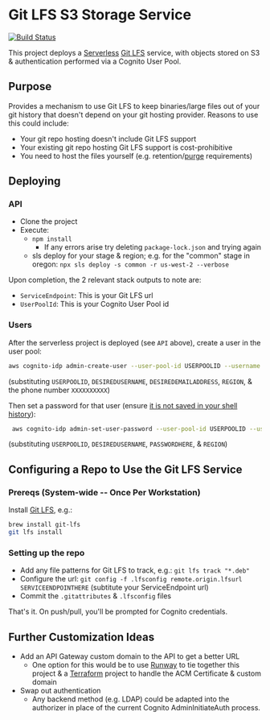 # Git LFS S3 Storage Service

[![Build Status](https://travis-ci.org/troyready/git-lfs-s3.svg?branch=master)](https://travis-ci.org/troyready/git-lfs-s3)

This project deploys a [Serverless](https://serverless.com/cli/) [Git LFS](https://git-lfs.github.com/) service, with objects stored on S3 & authentication performed via a Cognito User Pool.

## Purpose

Provides a mechanism to use Git LFS to keep binaries/large files out of your git history that doesn't depend on your git hosting provider. Reasons to use this could include:

* Your git repo hosting doesn't include Git LFS support
* Your existing git repo hosting Git LFS support is cost-prohibitive
* You need to host the files yourself (e.g. retention/[purge](https://help.github.com/en/github/managing-large-files/removing-files-from-git-large-file-storage#git-lfs-objects-in-your-repository) requirements)

## Deploying

### API

* Clone the project
* Execute:
  * `npm install`
    * If any errors arise try deleting `package-lock.json` and trying again
  * sls deploy for your stage & region; e.g. for the "common" stage in oregon: `npx sls deploy -s common -r us-west-2 --verbose`

Upon completion, the 2 relevant stack outputs to note are:

* `ServiceEndpoint`: This is your Git LFS url
* `UserPoolId`: This is your Cognito User Pool id

### Users

After the serverless project is deployed (see `API` above), create a user in the user pool:

```bash
aws cognito-idp admin-create-user --user-pool-id USERPOOLID --username DESIREDUSERNAME --user-attributes Name=email,Value=DESIREDEMAILADDRESS Name=phone_number,Value="+1XXXXXXXXXX" --message-action SUPPRESS --region REGION
```

(substituting `USERPOOLID`, `DESIREDUSERNAME`, `DESIREDEMAILADDRESS`, `REGION`, & the phone number `XXXXXXXXXX`)

Then set a password for that user (ensure [it is not saved in your shell history](https://stackoverflow.com/a/29188490/2547802)):

```bash
 aws cognito-idp admin-set-user-password --user-pool-id USERPOOLID --username DESIREDUSERNAME --password PASSWORDHERE --permanent --region REGION
```

(substituting `USERPOOLID`, `DESIREDUSERNAME`, `PASSWORDHERE`, & `REGION`)

## Configuring a Repo to Use the Git LFS Service

### Prereqs (System-wide -- Once Per Workstation)

Install [Git LFS](https://github.com/git-lfs/git-lfs/wiki/Installation), e.g.:

```bash
brew install git-lfs
git lfs install
```

### Setting up the repo

* Add any file patterns for Git LFS to track, e.g.: `git lfs track "*.deb"`
* Configure the url: `git config -f .lfsconfig remote.origin.lfsurl SERVICEENDPOINTHERE` (subtitute your ServiceEndpoint url)
* Commit the `.gitattributes` & `.lfsconfig` files

That's it. On push/pull, you'll be prompted for Cognito credentials.

## Further Customization Ideas

* Add an API Gateway custom domain to the API to get a better URL
  * One option for this would be to use [Runway](https://github.com/onicagroup/runway) to tie together this project & a [Terraform](https://www.terraform.io/) project to handle the ACM Certificate & custom domain
* Swap out authentication
  * Any backend method (e.g. LDAP) could be adapted into the authorizer in place of the current Cognito AdminInitiateAuth process.
